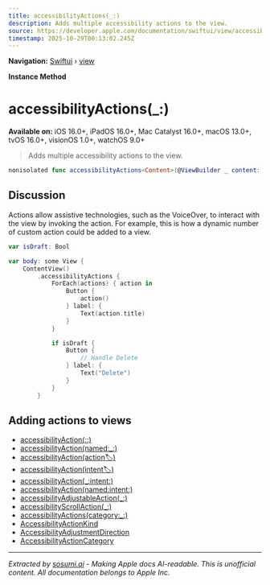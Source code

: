 ```yaml
---
title: accessibilityActions(_:)
description: Adds multiple accessibility actions to the view.
source: https://developer.apple.com/documentation/swiftui/view/accessibilityactions(_:)
timestamp: 2025-10-29T00:13:02.245Z
---
```


**Navigation:** [Swiftui](/documentation/swiftui) › [view](/documentation/swiftui/view)

**Instance Method**

# accessibilityActions(_:)

**Available on:** iOS 16.0+, iPadOS 16.0+, Mac Catalyst 16.0+, macOS 13.0+, tvOS 16.0+, visionOS 1.0+, watchOS 9.0+

> Adds multiple accessibility actions to the view.

```swift
nonisolated func accessibilityActions<Content>(@ViewBuilder _ content: () -> Content) -> some View where Content : View
```

## Discussion

Actions allow assistive technologies, such as the VoiceOver, to interact with the view by invoking the action. For example, this is how a dynamic number of custom action could be added to a view.

```swift
var isDraft: Bool

var body: some View {
    ContentView()
        .accessibilityActions {
            ForEach(actions) { action in
                Button {
                    action()
                } label: {
                    Text(action.title)
                }
            }

            if isDraft {
                Button {
                    // Handle Delete
                } label: {
                    Text("Delete")
                }
            }
        }
```

## Adding actions to views

- [accessibilityAction(_:_:)](/documentation/swiftui/view/accessibilityaction(_:_:))
- [accessibilityAction(named:_:)](/documentation/swiftui/view/accessibilityaction(named:_:))
- [accessibilityAction(action:label:)](/documentation/swiftui/view/accessibilityaction(action:label:))
- [accessibilityAction(intent:label:)](/documentation/swiftui/view/accessibilityaction(intent:label:))
- [accessibilityAction(_:intent:)](/documentation/swiftui/view/accessibilityaction(_:intent:))
- [accessibilityAction(named:intent:)](/documentation/swiftui/view/accessibilityaction(named:intent:))
- [accessibilityAdjustableAction(_:)](/documentation/swiftui/view/accessibilityadjustableaction(_:))
- [accessibilityScrollAction(_:)](/documentation/swiftui/view/accessibilityscrollaction(_:))
- [accessibilityActions(category:_:)](/documentation/swiftui/view/accessibilityactions(category:_:))
- [AccessibilityActionKind](/documentation/swiftui/accessibilityactionkind)
- [AccessibilityAdjustmentDirection](/documentation/swiftui/accessibilityadjustmentdirection)
- [AccessibilityActionCategory](/documentation/swiftui/accessibilityactioncategory)

---

*Extracted by [sosumi.ai](https://sosumi.ai) - Making Apple docs AI-readable.*
*This is unofficial content. All documentation belongs to Apple Inc.*
